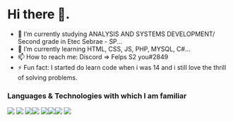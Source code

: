 # Hi there 👋.

- 🔭 I’m currently studying ANALYSIS AND SYSTEMS DEVELOPMENT/ Second grade in Etec Sebrae - SP...
- 🌱 I’m currently learning HTML, CSS, JS, PHP, MYSQL, C#...
- 📫 How to reach me: Discord => Felps S2 you#2849
- ⚡ Fun fact: I started do learn code when i was 14 and i still love the thrill of solving problems.

###  Languages & Technologies  with which I am familiar

<img src="https://img.shields.io/badge/HTML5-E34F26?style=for-the-badge&logo=html5&logoColor=white"> <img src="https://img.shields.io/badge/CSS3-1572B6?style=for-the-badge&logo=css3&logoColor=white"> <img src="https://img.shields.io/badge/JavaScript-F7DF1E?style=for-the-badge&logo=javascript&logoColor=black"><img src="https://img.shields.io/badge/PHP-777BB4?style=for-the-badge&logo=php&logoColor=white"> <img src="https://img.shields.io/badge/MySQL-00000F?style=for-the-badge&logo=mysql&logoColor=white"><img src="https://img.shields.io/badge/C%23-239120?style=for-the-badge&logo=c-sharp&logoColor=white"><img src="https://img.shields.io/badge/Git-F05032?style=for-the-badge&logo=git&logoColor=white">
<img src="https://img.shields.io/badge/GitHub-100000?style=for-the-badge&logo=github&logoColor=white"> 


